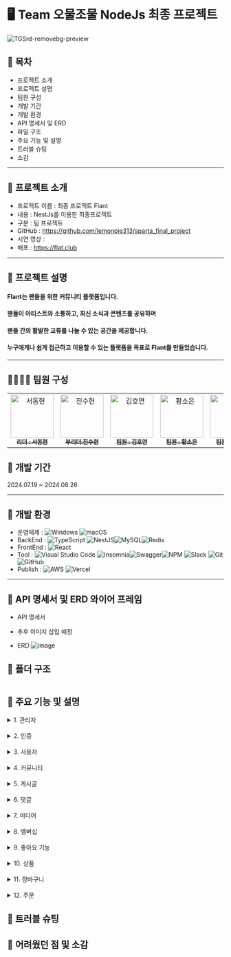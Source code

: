 # 🖥️ Team 오물조물 NodeJs 최종 프로젝트

![TGSrd-removebg-preview](https://github.com/user-attachments/assets/a69e6e9a-2d34-4fca-b52f-e44a5a037626)

## 📌 목차

- 프로젝트 소개
- 프로젝트 설명
- 팀원 구성
- 개발 기간
- 개발 환경
- API 명세서 및 ERD
- 파일 구조
- 주요 기능 및 설명
- 트러블 슈팅
- 소감

---

## 📌 프로젝트 소개

- 프로젝트 이름 : 최종 프로젝트 Flant
- 내용 : NestJs를 이용한 최종프로젝트
- 구분 : 팀 프로젝트
- GitHub : https://github.com/lemonpie313/sparta_final_project
- 시연 영상 :
- 배포 : https://flat.club

---

## 📌 프로젝트 설명

<h4>Flant는 팬들을 위한 커뮤니티 플랫폼입니다.</h4>
<h4>팬들이 아티스트와 소통하고, 최신 소식과 콘텐츠를 공유하며</h4>
<h4>팬들 간의 활발한 교류를 나눌 수 있는 공간을 제공합니다.</h4>
<h4>누구에게나 쉽게 접근하고 이용할 수 있는 플랫폼을 목표로 Flant를 만들었습니다.</h4>

---

## 👨‍👨‍👦‍👦 팀원 구성

<table>
  <tbody>
    <tr>
      <td align="center"><a href="https://github.com/CMINSOO"><img src="https://avatars.githubusercontent.com/u/101718150?v=4" width="100px;" alt="서동현"/><br /><sub><b> 리더 : 서동현 </b></sub></a><br /></td>
      <td align="center"><a href="https://github.com/ysys29"><img src="https://avatars.githubusercontent.com/u/156773875?v=4" width="100px;" alt="진수현"/><br /><sub><b> 부리더:진수현 </b></sub></a><br /></td>
      <td align="center"><a href="https://github.com/NohSiHeon"><img src="https://avatars.githubusercontent.com/u/165770132?v=4" width="100px;" alt="김호연"/><br /><sub><b> 팀원 : 김호연 </b></sub></a><br /></td>
      <td align="center"><a href="https://github.com/gus11als"><img src="https://avatars.githubusercontent.com/u/67359937?v=4" width="100px;" alt="황소은"/><br /><sub><b> 팀원 : 황소은 </b></sub></a><br /></td>
      <td align="center"><a href="https://github.com/devJaem"><img src="https://avatars.githubusercontent.com/u/166608551?v=4" width="100px;" alt="이성운"/><br /><sub><b> 팀원 : 이성운 </b></sub></a><br /></td>
      <td align="center"><a href="https://github.com/devJaem"><img src="https://avatars.githubusercontent.com/u/145142726?v=4" width="100px;" alt="이민준"/><br /><sub><b> 팀원 : 이민준 </b></sub></a><br /></td>
    </tr>
  </tbody>
</table>

## 📌 개발 기간

2024.07.19 ~ 2024.08.26

---

## 📌 개발 환경

- 운영체제 :
  ![Windows](https://img.shields.io/badge/Windows-0078D6?style=for-the-badge&logo=windows&logoColor=white)
  ![macOS](https://img.shields.io/badge/mac%20os-000000?style=for-the-badge&logo=macos&logoColor=F0F0F0)
- BackEnd : ![TypeScript](https://img.shields.io/badge/typescript-%23007ACC.svg?style=for-the-badge&logo=typescript&logoColor=white) ![NestJS](https://img.shields.io/badge/nestjs-%23E0234E.svg?style=for-the-badge&logo=nestjs&logoColor=white)![MySQL](https://img.shields.io/badge/mysql-4479A1.svg?style=for-the-badge&logo=mysql&logoColor=white)![Redis](https://img.shields.io/badge/redis-%23DD0031.svg?style=for-the-badge&logo=redis&logoColor=white)
- FrontEnd : ![React](https://img.shields.io/badge/react-%2320232a.svg?style=for-the-badge&logo=react&logoColor=%2361DAFB)
- Tool : ![Visual Studio Code](https://img.shields.io/badge/Visual%20Studio%20Code-0078d7.svg?style=for-the-badge&logo=visual-studio-code&logoColor=white) ![Insomnia](https://img.shields.io/badge/Insomnia-black?style=for-the-badge&logo=insomnia&logoColor=5849BE)![Swagger](https://img.shields.io/badge/-Swagger-%23Clojure?style=for-the-badge&logo=swagger&logoColor=white)![NPM](https://img.shields.io/badge/NPM-%23CB3837.svg?style=for-the-badge&logo=npm&logoColor=white) ![Slack](https://img.shields.io/badge/Slack-4A154B?style=for-the-badge&logo=slack&logoColor=white)
  ![Git](https://img.shields.io/badge/git-%23F05033.svg?style=for-the-badge&logo=git&logoColor=white)
  ![GitHub](https://img.shields.io/badge/github-%23121011.svg?style=for-the-badge&logo=github&logoColor=white)
- Publish : ![AWS](https://img.shields.io/badge/AWS-%23FF9900.svg?style=for-the-badge&logo=amazon-aws&logoColor=white) ![Vercel](https://img.shields.io/badge/vercel-%23000000.svg?style=for-the-badge&logo=vercel&logoColor=white)

---

## 📌 API 명세서 및 ERD 와이어 프레임

- API 명세서
- 추후 이미지 삽입 예정

- ERD
  ![image](https://github.com/user-attachments/assets/5420d622-974c-417f-8769-82eb9d8d0671)

## 📌 폴더 구조

```

```

## 📌 주요 기능 및 설명

 <details><summary>1. 관리자

</summary>

- 아티스트 생성 / 삭제

- 매니저 생성 / 삭제
</details>

<br>
<details><summary>2. 인증

</summary>

- 회원가입

- 로그인

- 로그아웃

</details>
<br>
<details><summary>3. 사용자
</summary>

- 내 정보 조회

- 패스워드 확인

- 내 정보 수정

- 회원 탈퇴

</details>
<br><details><summary>4. 커뮤니티
</summary>

- 커뮤니티 생성

- 커뮤니티 전체 및 상세 조회

- 커뮤니티 수정

- 커뮤니티 삭제

- 커뮤니티 가입

- 내가 가입한 커뮤니티 조회

- 로고 및 커버 이미지 수정
</details>
<br><details><summary>5. 게시글
</summary>

- 게시글 생성

- 게시글 전체 및 상세 조회

- 게시글 수정

- 게시글 삭제

- 게시글 좋아요 확인
</details>
<br><details><summary>6. 댓글
</summary>

- 댓글 생성

- 댓글 전체 및 상세 조회

- 댓글 수정

- 댓글 삭제
</details>
</details>
<br><details><summary>7. 미디어
</summary>

- 미디어 생성

- 미디어 전체 및 상세 조회

- 미디어 수정

- 미디어 삭제

- 썸네일 이미지 수정
</details>
</details>
<br><details><summary>8. 멤버십
</summary>

- 멤버십 가입
</details>
</details>
<br><details><summary>9. 좋아요 기능
</summary>

- 커뮤니티 좋아요

- 댓글 좋아요

- 좋아요 개수 조회
</details>
</details>
<br><details><summary>10. 상품
</summary>

- 상품 생성

- 상품 전체 및 상세 조회

- 상품 수정

- 상품 삭제
</details>
</details>
</details>
<br><details><summary>11. 장바구니
</summary>

- 카트 생성

- 카트 전체 조회

- 카트아이템 삭제

- 상품 수량 수정
</details>
</details>
</details>
<br><details><summary>12. 주문
</summary>

- 주문 생성

- 주문 전체 및 상세 조회
</details>

## 📌 트러블 슈팅

## 📌 어려웠던 점 및 소감
